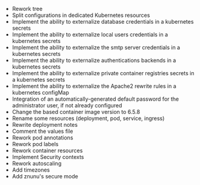 * Rework tree
* Split configurations in dedicated Kubernetes resources
* Implement the ability to externalize database credentials in a kubernetes secrets
* Implement the ability to externalize local users credentials in a kubernetes secrets
* Implement the ability to externalize the smtp server credentials in a kubernetes secrets
* Implement the ability to externalize authentications backends in a kubernetes secrets
* Implement the ability to externalize private container registries secrets in a kubernetes secrets
* Implement the ability to externalize the Apache2 rewrite rules in a kubernetes configMap
* Integration of an automatically-generated default password for the administrator user, if not already configured
* Change the based container image version to 6.5.8
* Rename some resources (deployment, pod, service, ingress)
* Rewrite deployment notes
* Comment the values file
* Rework pod annotations
* Rework pod labels
* Rework container resources
* Implement Security contexts
* Rework autoscaling
* Add timezones
* Add znunu's secure mode


